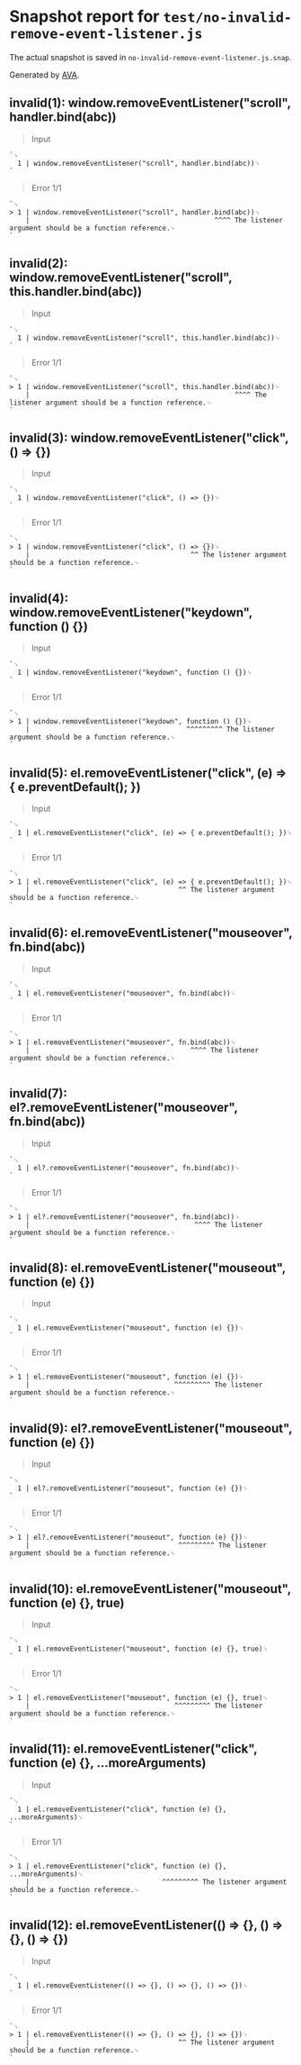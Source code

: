 # Snapshot report for `test/no-invalid-remove-event-listener.js`

The actual snapshot is saved in `no-invalid-remove-event-listener.js.snap`.

Generated by [AVA](https://avajs.dev).

## invalid(1): window.removeEventListener("scroll", handler.bind(abc))

> Input

    `␊
      1 | window.removeEventListener("scroll", handler.bind(abc))␊
    `

> Error 1/1

    `␊
    > 1 | window.removeEventListener("scroll", handler.bind(abc))␊
        |                                              ^^^^ The listener argument should be a function reference.␊
    `

## invalid(2): window.removeEventListener("scroll", this.handler.bind(abc))

> Input

    `␊
      1 | window.removeEventListener("scroll", this.handler.bind(abc))␊
    `

> Error 1/1

    `␊
    > 1 | window.removeEventListener("scroll", this.handler.bind(abc))␊
        |                                                   ^^^^ The listener argument should be a function reference.␊
    `

## invalid(3): window.removeEventListener("click", () => {})

> Input

    `␊
      1 | window.removeEventListener("click", () => {})␊
    `

> Error 1/1

    `␊
    > 1 | window.removeEventListener("click", () => {})␊
        |                                        ^^ The listener argument should be a function reference.␊
    `

## invalid(4): window.removeEventListener("keydown", function () {})

> Input

    `␊
      1 | window.removeEventListener("keydown", function () {})␊
    `

> Error 1/1

    `␊
    > 1 | window.removeEventListener("keydown", function () {})␊
        |                                       ^^^^^^^^^ The listener argument should be a function reference.␊
    `

## invalid(5): el.removeEventListener("click", (e) => { e.preventDefault(); })

> Input

    `␊
      1 | el.removeEventListener("click", (e) => { e.preventDefault(); })␊
    `

> Error 1/1

    `␊
    > 1 | el.removeEventListener("click", (e) => { e.preventDefault(); })␊
        |                                     ^^ The listener argument should be a function reference.␊
    `

## invalid(6): el.removeEventListener("mouseover", fn.bind(abc))

> Input

    `␊
      1 | el.removeEventListener("mouseover", fn.bind(abc))␊
    `

> Error 1/1

    `␊
    > 1 | el.removeEventListener("mouseover", fn.bind(abc))␊
        |                                        ^^^^ The listener argument should be a function reference.␊
    `

## invalid(7): el?.removeEventListener("mouseover", fn.bind(abc))

> Input

    `␊
      1 | el?.removeEventListener("mouseover", fn.bind(abc))␊
    `

> Error 1/1

    `␊
    > 1 | el?.removeEventListener("mouseover", fn.bind(abc))␊
        |                                         ^^^^ The listener argument should be a function reference.␊
    `

## invalid(8): el.removeEventListener("mouseout", function (e) {})

> Input

    `␊
      1 | el.removeEventListener("mouseout", function (e) {})␊
    `

> Error 1/1

    `␊
    > 1 | el.removeEventListener("mouseout", function (e) {})␊
        |                                    ^^^^^^^^^ The listener argument should be a function reference.␊
    `

## invalid(9): el?.removeEventListener("mouseout", function (e) {})

> Input

    `␊
      1 | el?.removeEventListener("mouseout", function (e) {})␊
    `

> Error 1/1

    `␊
    > 1 | el?.removeEventListener("mouseout", function (e) {})␊
        |                                     ^^^^^^^^^ The listener argument should be a function reference.␊
    `

## invalid(10): el.removeEventListener("mouseout", function (e) {}, true)

> Input

    `␊
      1 | el.removeEventListener("mouseout", function (e) {}, true)␊
    `

> Error 1/1

    `␊
    > 1 | el.removeEventListener("mouseout", function (e) {}, true)␊
        |                                    ^^^^^^^^^ The listener argument should be a function reference.␊
    `

## invalid(11): el.removeEventListener("click", function (e) {}, ...moreArguments)

> Input

    `␊
      1 | el.removeEventListener("click", function (e) {}, ...moreArguments)␊
    `

> Error 1/1

    `␊
    > 1 | el.removeEventListener("click", function (e) {}, ...moreArguments)␊
        |                                 ^^^^^^^^^ The listener argument should be a function reference.␊
    `

## invalid(12): el.removeEventListener(() => {}, () => {}, () => {})

> Input

    `␊
      1 | el.removeEventListener(() => {}, () => {}, () => {})␊
    `

> Error 1/1

    `␊
    > 1 | el.removeEventListener(() => {}, () => {}, () => {})␊
        |                                     ^^ The listener argument should be a function reference.␊
    `
